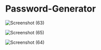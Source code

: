 # Password-Generator

![Screenshot (63)](https://github.com/Yesgoodnews/Password-Generator/assets/113298668/947c5e7e-0e8c-415d-83f1-0724caed1ead)

![Screenshot (65)](https://github.com/Yesgoodnews/Password-Generator/assets/113298668/c20d7846-4bd1-442f-a41f-81195687cb4c)

![Screenshot (64)](https://github.com/Yesgoodnews/Password-Generator/assets/113298668/4a16b38e-b12b-43d2-9ed9-67cb6f4da700)
